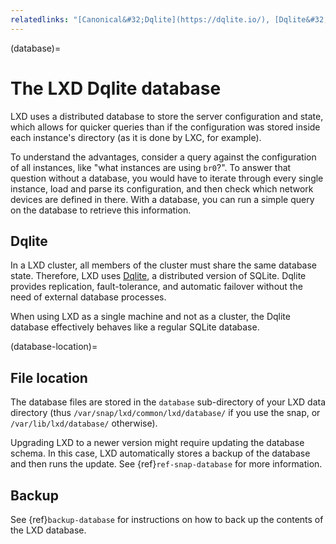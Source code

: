 ```yaml
---
relatedlinks: "[Canonical&#32;Dqlite](https://dqlite.io/), [Dqlite&#32;GitHub](https://github.com/canonical/dqlite)"
---
```


(database)=
# The LXD Dqlite database

LXD uses a distributed database to store the server configuration and state, which allows for quicker queries than if the configuration was stored inside each instance's directory (as it is done by LXC, for example).

To understand the advantages, consider a query against the configuration of all instances, like "what instances are using `br0`?".
To answer that question without a database, you would have to iterate through every single instance, load and parse its configuration, and then check which network devices are defined in there.
With a database, you can run a simple query on the database to retrieve this information.

## Dqlite

In a LXD cluster, all members of the cluster must share the same database state.
Therefore, LXD uses [Dqlite](https://dqlite.io/), a distributed version of SQLite.
Dqlite provides replication, fault-tolerance, and automatic failover without the need of external database processes.

When using LXD as a single machine and not as a cluster, the Dqlite database effectively behaves like a regular SQLite database.

(database-location)=
## File location

The database files are stored in the `database` sub-directory of your LXD data directory (thus `/var/snap/lxd/common/lxd/database/` if you use the snap, or `/var/lib/lxd/database/` otherwise).

Upgrading LXD to a newer version might require updating the database schema.
In this case, LXD automatically stores a backup of the database and then runs the update.
See {ref}`ref-snap-database` for more information.

## Backup

See {ref}`backup-database` for instructions on how to back up the contents of the LXD database.
